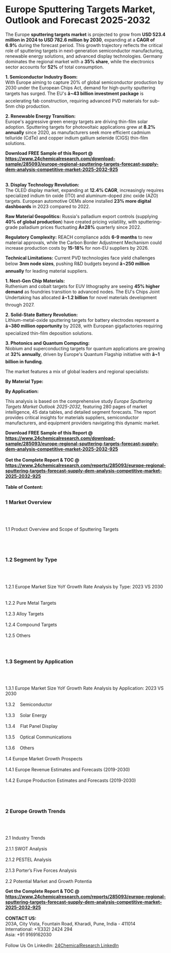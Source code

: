 <h1>Europe Sputtering Targets Market, Outlook and Forecast 2025-2032</h1><p>The Europe <strong>sputtering targets market</strong> is projected to grow from <strong>USD 523.4 million in 2024 to USD 782.6 million by 2030</strong>, expanding at a <strong>CAGR of 6.9%</strong> during the forecast period. This growth trajectory reflects the critical role of sputtering targets in next-generation semiconductor manufacturing, renewable energy solutions, and advanced display technologies. Germany dominates the regional market with a <strong>35% share</strong>, while the electronics sector accounts for <strong>52%</strong> of total consumption.</p><p><strong>1. Semiconductor Industry Boom:</strong><br>
With Europe aiming to capture 20% of global semiconductor production by 2030 under the European Chips Act, demand for high-purity sputtering targets has surged. The EU's <strong>â¬43 billion investment package</strong> is accelerating fab construction, requiring advanced PVD materials for sub-5nm chip production.</p><p><strong>2. Renewable Energy Transition:</strong><br>
Europe's aggressive green energy targets are driving thin-film solar adoption. Sputtering targets for photovoltaic applications grew at <strong>8.2% annually</strong> since 2020, as manufacturers seek more efficient cadmium telluride (CdTe) and copper indium gallium selenide (CIGS) thin-film solutions.</p><div><b>Download FREE Sample of this Report @ 
            <a href="https://www.24chemicalresearch.com/download-sample/285093/europe-regional-sputtering-targets-forecast-supply-dem-analysis-competitive-market-2025-2032-925">
            https://www.24chemicalresearch.com/download-sample/285093/europe-regional-sputtering-targets-forecast-supply-dem-analysis-competitive-market-2025-2032-925</a></b></div><br><p><strong>3. Display Technology Revolution:</strong><br>
The OLED display market, expanding at <strong>12.4% CAGR</strong>, increasingly requires specialized indium tin oxide (ITO) and aluminum-doped zinc oxide (AZO) targets. European automotive OEMs alone installed <strong>23% more digital dashboards</strong> in 2023 compared to 2022.</p><p><strong>Raw Material Geopolitics:</strong> Russia's palladium export controls (supplying <strong>40% of global production</strong>) have created pricing volatility, with sputtering-grade palladium prices fluctuating <strong>Â±28%</strong> quarterly since 2022.</p><p><strong>Regulatory Complexity:</strong> REACH compliance adds <strong>6-9 months</strong> to new material approvals, while the Carbon Border Adjustment Mechanism could increase production costs by <strong>15-18%</strong> for non-EU suppliers by 2026.</p><p><strong>Technical Limitations:</strong> Current PVD technologies face yield challenges below <strong>3nm node sizes</strong>, pushing R&amp;D budgets beyond <strong>â¬250 million annually</strong> for leading material suppliers.</p><p><strong>1. Next-Gen Chip Materials:</strong><br>
Ruthenium and cobalt targets for EUV lithography are seeing <strong>45% higher demand</strong> as foundries transition to advanced nodes. The EU's Chips Joint Undertaking has allocated <strong>â¬1.2 billion</strong> for novel materials development through 2027.</p><p><strong>2. Solid-State Battery Revolution:</strong><br>
Lithium-metal-oxide sputtering targets for battery electrodes represent a <strong>â¬380 million opportunity</strong> by 2028, with European gigafactories requiring specialized thin-film deposition solutions.</p><p><strong>3. Photonics and Quantum Computing:</strong><br>
Niobium and superconducting targets for quantum applications are growing at <strong>32% annually</strong>, driven by Europe's Quantum Flagship initiative with <strong>â¬1 billion in funding</strong>.</p><p>The market features a mix of global leaders and regional specialists:</p><p><strong>By Material Type:</strong></p><p><strong>By Application:</strong></p><p>This analysis is based on the comprehensive study <em>Europe Sputtering Targets Market Outlook 2025-2032</em>, featuring 280 pages of market intelligence, 45 data tables, and detailed segment forecasts. The report provides critical insights for materials suppliers, semiconductor manufacturers, and equipment providers navigating this dynamic market.</p><div><b>Download FREE Sample of this Report @ 
            <a href="https://www.24chemicalresearch.com/download-sample/285093/europe-regional-sputtering-targets-forecast-supply-dem-analysis-competitive-market-2025-2032-925">
            https://www.24chemicalresearch.com/download-sample/285093/europe-regional-sputtering-targets-forecast-supply-dem-analysis-competitive-market-2025-2032-925</a></b></div><br><div><b>Get the Complete Report & TOC @ 
            <a href="https://www.24chemicalresearch.com/reports/285093/europe-regional-sputtering-targets-forecast-supply-dem-analysis-competitive-market-2025-2032-925">
            https://www.24chemicalresearch.com/reports/285093/europe-regional-sputtering-targets-forecast-supply-dem-analysis-competitive-market-2025-2032-925</a></b></div><br>
            <b>Table of Content:</b><p><h2><span style="font-size:16px"><strong>1 Market Overview&nbsp;&nbsp; &nbsp;</strong></span></h2><br />
<br />
<p>1.1 Product Overview and Scope of Sputtering Targets&nbsp;</p><br />
<br />
<h2><strong><span style="font-size:16px">1.2 Segment by Type&nbsp;&nbsp; &nbsp;</span></strong></h2><br />
<br />
<p>1.2.1 Europe Market Size YoY Growth Rate Analysis by Type: 2023 VS 2030&nbsp;&nbsp; &nbsp;<br /><br />
1.2.2 Pure Metal Targets&nbsp;&nbsp; &nbsp;<br /><br />
1.2.3 Alloy Targets<br /><br />
1.2.4 Compound Targets<br /><br />
1.2.5 Others<br /><br />
<br />
<h2><span style="font-size:16px"><strong>1.3 Segment by Application&nbsp;&nbsp;</strong></span></h2><br />
<br />
<p>1.3.1 Europe Market Size YoY Growth Rate Analysis by Application: 2023 VS 2030&nbsp;&nbsp; &nbsp;<br /><br />
1.3.2&nbsp;&nbsp; &nbsp;Semiconductor<br /><br />
1.3.3&nbsp;&nbsp; &nbsp;Solar Energy<br /><br />
1.3.4&nbsp;&nbsp; &nbsp;Flat Panel Display<br /><br />
1.3.5&nbsp;&nbsp; &nbsp;Optical Communications<br /><br />
1.3.6&nbsp;&nbsp; &nbsp;Others<br /><br />
1.4 Europe Market Growth Prospects&nbsp;&nbsp; &nbsp;<br /><br />
1.4.1 Europe Revenue Estimates and Forecasts (2019-2030)&nbsp;&nbsp; &nbsp;<br /><br />
1.4.2 Europe Production Estimates and Forecasts (2019-2030)&nbsp;&nbsp;</p><br />
<br />
<h2><span style="font-size:16px"><strong>2 Europe Growth Trends&nbsp;&nbsp; &nbsp;</strong></span></h2><br />
<br />
<p>2.1 Industry Trends&nbsp;&nbsp; &nbsp;<br /><br />
2.1.1 SWOT Analysis&nbsp;&nbsp; &nbsp;<br /><br />
2.1.2 PESTEL Analysis&nbsp;&nbsp; &nbsp;<br /><br />
2.1.3 Porter&rsquo;s Five Forces Analysis&nbsp;&nbsp; &nbsp;<br /><br />
2.2 Potential Market and Growth Potentia</p><div><b>Get the Complete Report & TOC @ 
            <a href="https://www.24chemicalresearch.com/reports/285093/europe-regional-sputtering-targets-forecast-supply-dem-analysis-competitive-market-2025-2032-925">
            https://www.24chemicalresearch.com/reports/285093/europe-regional-sputtering-targets-forecast-supply-dem-analysis-competitive-market-2025-2032-925</a></b></div><br><b>CONTACT US:</b><br>
            203A, City Vista, Fountain Road, Kharadi, Pune, India - 411014<br>
            International: +1(332) 2424 294<br>
            Asia: +91 9169162030 <br><br>
            Follow Us On LinkedIn: <a href="https://www.linkedin.com/company/24chemicalresearch/">24ChemicalResearch LinkedIn</a>